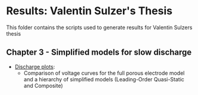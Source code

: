# Results: Valentin Sulzer's Thesis

This folder contains the scripts used to generate results for Valentin Sulzers thesis

## Chapter 3 - Simplified models for slow discharge

- [Discharge plots](lead_acid_discharge.py):
    - Comparison of voltage curves for the full porous electrode model and a hierarchy of simplified models (Leading-Order Quasi-Static and Composite)
